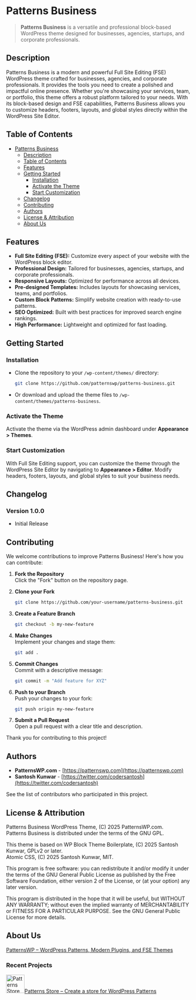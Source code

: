 # Patterns Business

> **Patterns Business** is a versatile and professional block-based WordPress theme designed for businesses, agencies, startups, and corporate professionals.

## Description

Patterns Business is a modern and powerful Full Site Editing (FSE) WordPress theme crafted for businesses, agencies, and corporate professionals. It provides the tools you need to create a polished and impactful online presence. Whether you're showcasing your services, team, or portfolio, this theme offers a robust platform tailored to your needs. With its block-based design and FSE capabilities, Patterns Business allows you to customize headers, footers, layouts, and global styles directly within the WordPress Site Editor.

## Table of Contents

- [Patterns Business](#patterns-business)
  - [Description](#description)
  - [Table of Contents](#table-of-contents)
  - [Features](#features)
  - [Getting Started](#getting-started)
    - [Installation](#installation)
    - [Activate the Theme](#activate-the-theme)
    - [Start Customization](#start-customization)
  - [Changelog](#changelog)
  - [Contributing](#contributing)
  - [Authors](#authors)
  - [License & Attribution](#license--attribution)
  - [About Us](#about-us)

## Features

- **Full Site Editing (FSE):** Customize every aspect of your website with the WordPress block editor.
- **Professional Design:** Tailored for businesses, agencies, startups, and corporate professionals.
- **Responsive Layouts:** Optimized for performance across all devices.
- **Pre-designed Templates:** Includes layouts for showcasing services, teams, and portfolios.
- **Custom Block Patterns:** Simplify website creation with ready-to-use patterns.
- **SEO Optimized:** Built with best practices for improved search engine rankings.
- **High Performance:** Lightweight and optimized for fast loading.

## Getting Started

### Installation

- Clone the repository to your `/wp-content/themes/` directory:

  ```bash
  git clone https://github.com/patternswp/patterns-business.git
  ```

- Or download and upload the theme files to `/wp-content/themes/patterns-business`.

### Activate the Theme

Activate the theme via the WordPress admin dashboard under **Appearance > Themes**.

### Start Customization

With Full Site Editing support, you can customize the theme through the WordPress Site Editor by navigating to **Appearance > Editor**. Modify headers, footers, layouts, and global styles to suit your business needs.

## Changelog

### Version 1.0.0

- Initial Release

## Contributing

We welcome contributions to improve Patterns Business! Here's how you can contribute:

1. **Fork the Repository**  
   Click the "Fork" button on the repository page.

2. **Clone your Fork**  

   ```bash
   git clone https://github.com/your-username/patterns-business.git
   ```

3. **Create a Feature Branch**  

   ```bash
   git checkout -b my-new-feature
   ```

4. **Make Changes**  
   Implement your changes and stage them:

   ```bash
   git add .
   ```

5. **Commit Changes**  
   Commit with a descriptive message:

   ```bash
   git commit -m "Add feature for XYZ"
   ```

6. **Push to your Branch**  
   Push your changes to your fork:

   ```bash
   git push origin my-new-feature
   ```

7. **Submit a Pull Request**  
   Open a pull request with a clear title and description.

Thank you for contributing to this project!

## Authors

- **PatternsWP.com** - [https://patternswp.com](https://patternswp.com)
- **Santosh Kunwar** - [https://twitter.com/codersantosh](https://twitter.com/codersantosh)

See the list of contributors who participated in this project.

## License & Attribution

Patterns Business WordPress Theme, (C) 2025 PatternsWP.com.  
Patterns Business is distributed under the terms of the GNU GPL.

This theme is based on WP Block Theme Boilerplate, (C) 2025 Santosh Kunwar, GPLv2 or later.  
Atomic CSS, (C) 2025 Santosh Kunwar, MIT.

This program is free software: you can redistribute it and/or modify it under the terms of the GNU General Public License as published by the Free Software Foundation, either version 2 of the License, or (at your option) any later version.

This program is distributed in the hope that it will be useful, but WITHOUT ANY WARRANTY; without even the implied warranty of MERCHANTABILITY or FITNESS FOR A PARTICULAR PURPOSE. See the GNU General Public License for more details.

## About Us

[PatternsWP – WordPress Patterns, Modern Plugins, and FSE Themes](https://patternswp.com/)

### Recent Projects

<a href="https://wordpress.org/plugins/patterns-store/" target="_blank">
<img src="https://ps.w.org/patterns-store/assets/icon.svg" width="50" height="50" alt="Patterns Store Icon" />Patterns Store – Create a store for WordPress Patterns</a>
